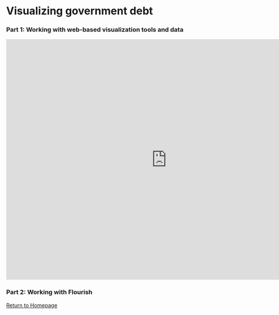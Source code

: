 # Visualizing government debt

### Part 1: Working with web-based visualization tools and data
<iframe src="https://data.oecd.org/chart/6OfW" width="860" height="645" style="border: 0" mozallowfullscreen="true" webkitallowfullscreen="true" allowfullscreen="true"><a href="https://data.oecd.org/chart/6OfW" target="_blank">OECD Chart: General government debt, Total, % of GDP, Annual, 2019</a></iframe>

### Part 2: Working with Flourish
<div class="flourish-embed flourish-chart" data-src="visualisation/11153898"><script src="https://public.flourish.studio/resources/embed.js"></script></div>


[Return to Homepage](/README.md)
